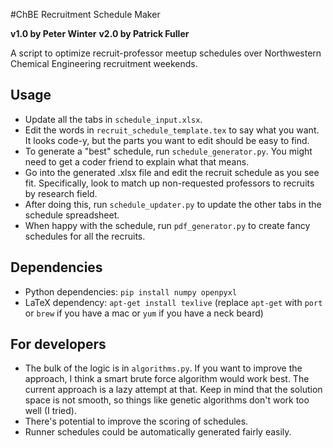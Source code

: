 #ChBE Recruitment Schedule Maker

**v1.0 by Peter Winter**
**v2.0 by Patrick Fuller**

A script to optimize recruit-professor meetup schedules over Northwestern Chemical Engineering recruitment weekends.

Usage
-----

* Update all the tabs in `schedule_input.xlsx`.
* Edit the words in `recruit_schedule_template.tex` to say what you want. It looks code-y, but the parts you want to edit should be easy to find.
* To generate a "best" schedule, run `schedule_generator.py`. You might need to get a coder friend to explain what that means.
* Go into the generated .xlsx file and edit the recruit schedule as you see fit. Specifically, look to match up non-requested professors to recruits by research field.
* After doing this, run `schedule_updater.py` to update the other tabs in the schedule spreadsheet.
* When happy with the schedule, run `pdf_generator.py` to create fancy schedules for all the recruits.

Dependencies
------------

* Python dependencies: `pip install numpy openpyxl`
* LaTeX dependency: `apt-get install texlive` (replace `apt-get` with `port` or `brew` if you have a mac or `yum` if you have a neck beard)

For developers
--------------

* The bulk of the logic is in `algorithms.py`. If you want to improve the approach, I think a smart brute force algorithm would work best. The current approach is a lazy attempt at that. Keep in mind that the solution space is not smooth, so things like genetic algorithms don't work too well (I tried).
* There's potential to improve the scoring of schedules.
* Runner schedules could be automatically generated fairly easily.
